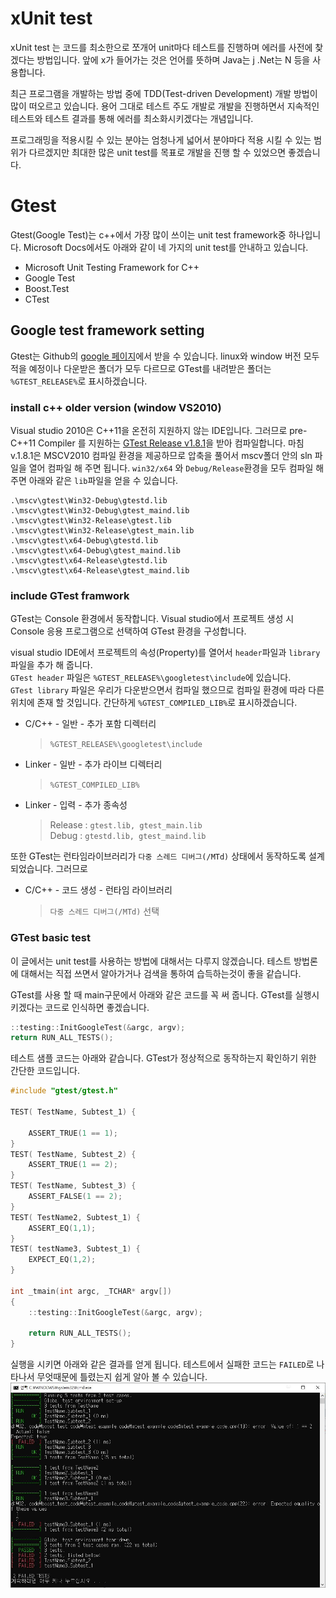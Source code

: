 # xUnit test
xUnit test 는 코드를 최소한으로 쪼개어 unit마다 테스트를 진행하며 에러를 사전에 찾겠다는 방법입니다.
앞에 x가 들어가는 것은 언어를 뜻하며 Java는 j .Net는 N 등을 사용합니다.

최근 프로그램을 개발하는 방법 중에 TDD(Test-driven Development) 개발 방법이 많이 떠오르고 있습니다.
용어 그대로 테스트 주도 개발로 개발을 진행하면서 지속적인 테스트와 테스트 결과를 통해 에러를 최소화시키겠다는 개념입니다.

프로그래밍을 적용시킬 수 있는 분야는 엄청나게 넓어서 분야마다 적용 시킬 수 있는 범위가 다르겠지만 최대한 많은 unit test를 목표로 개발을 진행 할 수 있었으면 좋겠습니다.

# Gtest
Gtest(Google Test)는 c++에서 가장 많이 쓰이는 unit test framework중 하나입니다.
Microsoft Docs에서도 아래와 같이 네 가지의 unit test를 안내하고 있습니다.
* Microsoft Unit Testing Framework for C++
* Google Test
* Boost.Test
* CTest

## Google test framework setting
Gtest는 Github의 [google 페이지](https://github.com/google/googletest)에서 받을 수 있습니다.
linux와 window 버전 모두 적을 예정이나 다운받은 폴더가 모두 다르므로 GTest를 내려받은 폴더는 ```%GTEST_RELEASE%```로 표시하겠습니다.

### install c++ older version (window VS2010)
Visual studio 2010은 C++11을 온전히 지원하지 않는 IDE입니다.
그러므로 pre-C++11 Compiler 를 지원하는 [GTest Release v1.8.1](https://github.com/google/googletest/releases/tag/release-1.8.1)을 받아 컴파일합니다.
마침 v.1.8.1은 MSCV2010 컴파일 환경을 제공하므로 압축을 풀어서 mscv폴더 안의 sln 파일을 열어 컴파일 해 주면 됩니다.
```win32/x64``` 와 ```Debug/Release```환경을 모두 컴파일 해 주면 아래와 같은 ```lib```파일을 얻을 수 있습니다.
```
.\mscv\gtest\Win32-Debug\gtestd.lib
.\mscv\gtest\Win32-Debug\gtest_maind.lib
.\mscv\gtest\Win32-Release\gtest.lib
.\mscv\gtest\Win32-Release\gtest_main.lib
.\mscv\gtest\x64-Debug\gtestd.lib
.\mscv\gtest\x64-Debug\gtest_maind.lib
.\mscv\gtest\x64-Release\gtestd.lib
.\mscv\gtest\x64-Release\gtest_maind.lib
```

### include GTest framwork
GTest는 Console 환경에서 동작합니다.
Visual studio에서 프로젝트 생성 시 Console 응용 프로그램으로 선택하여 GTest 환경을 구성합니다.

visual studio IDE에서 프로젝트의 속성(Property)를 열어서 ```header```파일과 ```library```파일을 추가 해 줍니다.  
```GTest header``` 파일은 ```%GTEST_RELEASE%\googletest\include```에 있습니다.  
```GTest library``` 파일은 우리가 다운받으면서 컴파일 했으므로 컴파일 환경에 따라 다른 위치에 존재 할 것입니다.
간단하게 ```%GTEST_COMPILED_LIB%```로 표시하겠습니다.  
* C/C++ - 일반 - 추가 포함 디렉터리
    > ```%GTEST_RELEASE%\googletest\include```
* Linker - 일반 - 추가 라이브 디렉터리
    > ```%GTEST_COMPILED_LIB%```
* Linker - 입력 -  추가 종속성
    > Release : ```gtest.lib, gtest_main.lib```  
    Debug : ```gtestd.lib, gtest_maind.lib```

또한 GTest는 런타임라이브러리가 ```다중 스레드 디버그(/MTd)``` 상태에서 동작하도록 설계되었습니다. 그러므로
* C/C++ - 코드 생성 - 런타임 라이브러리
    > ```다중 스레드 디버그(/MTd)``` 선택

### GTest basic test
이 글에서는 unit test를 사용하는 방법에 대해서는 다루지 않겠습니다.
테스트 방법론에 대해서는 직접 쓰면서 알아가거나 검색을 통하여 습득하는것이 좋을 같습니다.

GTest를 사용 할 때 main구문에서 아래와 같은 코드를 꼭 써 줍니다. GTest를 실행시키겠다는 코드로 인식하면 좋겠습니다. 
```cpp
::testing::InitGoogleTest(&argc, argv);
return RUN_ALL_TESTS();
``` 

테스트 샘플 코드는 아래와 같습니다.
GTest가 정상적으로 동작하는지 확인하기 위한 간단한 코드입니다.
```cpp
#include "gtest/gtest.h"

TEST( TestName, Subtest_1) {

	ASSERT_TRUE(1 == 1);
}
TEST( TestName, Subtest_2) {
	ASSERT_TRUE(1 == 2);
}
TEST( TestName, Subtest_3) {
	ASSERT_FALSE(1 == 2);
}
TEST( TestName2, Subtest_1) {
	ASSERT_EQ(1,1);
}
TEST( testName3, Subtest_1) {
	EXPECT_EQ(1,2);
}

int _tmain(int argc, _TCHAR* argv[])
{
	::testing::InitGoogleTest(&argc, argv);
	
	return RUN_ALL_TESTS();
}
``` 

실행을 시키면 아래와 같은 결과를 얻게 됩니다.
테스트에서 실패한 코드는 ```FAILED```로 나타나서 무엇때문에 틀렸는지 쉽게 알아 볼 수 있습니다.
![](TIL_img/20-07-09_GTest_Basic_code.JPG)